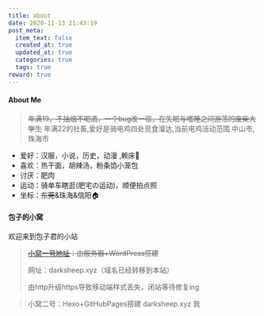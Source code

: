 ```yaml
---
title: about
date: 2020-11-13 21:43:19
post_meta:
  item_text: false
  created_at: true
  updated_at: true
  categories: true
  tags: true
reward: true
---
```


#### About Me

> ~~年满19，不抽烟不喝酒，一个bug改一宿，在失眠与嗜睡之间游荡的废柴大学生~~
> 年满22的社畜,爱好是骑电鸡四处觅食溜达,当前电鸡活动范围 中山市,珠海市

* 爱好：汉服，小说，历史，动漫 ,赖床🛌
* 喜欢：热干面，胡辣汤，粉条馅小笼包 
* 讨厌：肥肉
* 运动：骑单车瞎逛​​(肥宅の运动)，顺便拍点照
* 坐标：~~东莞~~&珠海&信阳:house:

#### 包子的小窝

欢迎来到包子君的小站

> ~~[小窝一号地址](https://darksheep.xyz)：由服务器+WordPress搭建~~
>
> 网址：darksheep.xyz（域名已经转移到本站）
>
> 由http升级https导致移动端样式丢失，闭站等待修复ing

>
> 小窝二号：Hexo+GitHubPages搭建
> darksheep.xyz
>  我





